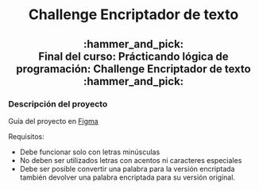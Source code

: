 <h1 align="center">Challenge Encriptador de texto</h1>
<h2 align="center">:hammer_and_pick: <br>
  Final del curso: Prácticando lógica de programación: Challenge Encriptador de texto <br>
  :hammer_and_pick:</h2> 

<h3>Descripción del proyecto</h3>
<p>Guía del proyecto en <a href="https://www.figma.com/design/jcNRtOWDzpjHExlt6bAWu3/Alura-Challenge---Desaf%C3%ADo-1---L%C3%B3gica-(Copy)?node-id=2-213&t=hEKlAQBGUf0WGgdn-0">Figma</a></p>

<p>Requisitos:</p>

<ul>
<li>Debe funcionar solo con letras minúsculas</li>
<li>No deben ser utilizados letras con acentos ni caracteres especiales</li>
<li>Debe ser posible convertir una palabra para la versión encriptada también devolver una palabra encriptada para su versión original.</li>
</ul>

